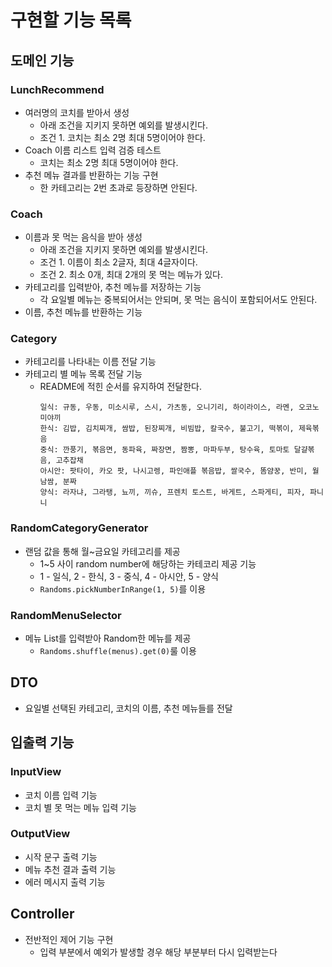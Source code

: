 # 구현할 기능 목록

## 도메인 기능

### LunchRecommend
- 여러명의 코치를 받아서 생성
  - 아래 조건을 지키지 못하면 예외를 발생시킨다.
  - 조건 1. 코치는 최소 2명 최대 5명이어야 한다.
- Coach 이름 리스트 입력 검증 테스트
  - 코치는 최소 2명 최대 5명이어야 한다.
- 추천 메뉴 결과를 반환하는 기능 구현
  - 한 카테고리는 2번 초과로 등장하면 안된다.

### Coach
- 이름과 못 먹는 음식을 받아 생성
  - 아래 조건을 지키지 못하면 예외를 발생시킨다.
  - 조건 1. 이름이 최소 2글자, 최대 4글자이다.
  - 조건 2. 최소 0개, 최대 2개의 못 먹는 메뉴가 있다.
- 카테고리를 입력받아, 추천 메뉴를 저장하는 기능
  - 각 요일별 메뉴는 중복되어서는 안되며, 못 먹는 음식이 포함되어서도 안된다.
- 이름, 추천 메뉴를 반환하는 기능

### Category
- 카테고리를 나타내는 이름 전달 기능
- 카테고리 별 메뉴 목록 전달 기능
  - README에 적힌 순서를 유지하여 전달한다.
    ```text
    일식: 규동, 우동, 미소시루, 스시, 가츠동, 오니기리, 하이라이스, 라멘, 오코노미야끼
    한식: 김밥, 김치찌개, 쌈밥, 된장찌개, 비빔밥, 칼국수, 불고기, 떡볶이, 제육볶음
    중식: 깐풍기, 볶음면, 동파육, 짜장면, 짬뽕, 마파두부, 탕수육, 토마토 달걀볶음, 고추잡채
    아시안: 팟타이, 카오 팟, 나시고렝, 파인애플 볶음밥, 쌀국수, 똠얌꿍, 반미, 월남쌈, 분짜
    양식: 라자냐, 그라탱, 뇨끼, 끼슈, 프렌치 토스트, 바게트, 스파게티, 피자, 파니니
    ```

### RandomCategoryGenerator
- 랜덤 값을 통해 월~금요일 카테고리를 제공
  - 1~5 사이 random number에 해당하는 카테코리 제공 기능
  - 1 - 일식, 2 - 한식, 3 - 중식, 4 - 아시안, 5 - 양식
  - `Randoms.pickNumberInRange(1, 5)`를 이용

### RandomMenuSelector
- 메뉴 List를 입력받아 Random한 메뉴를 제공
  - `Randoms.shuffle(menus).get(0)`룰 이용

## DTO
- 요일별 선택된 카테고리, 코치의 이름, 추천 메뉴들를 전달

## 입출력 기능

### InputView
- 코치 이름 입력 기능
- 코치 별 못 먹는 메뉴 입력 기능

### OutputView
- 시작 문구 출력 기능
- 메뉴 추천 결과 출력 기능
- 에러 메시지 출력 기능

## Controller
- 전반적인 제어 기능 구현
  - 입력 부분에서 예외가 발생할 경우 해당 부분부터 다시 입력받는다